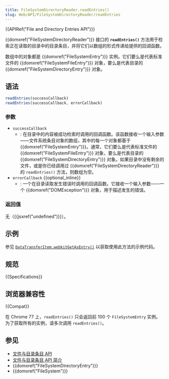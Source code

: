 ```yaml
---
title: FileSystemDirectoryReader.readEntries()
slug: Web/API/FileSystemDirectoryReader/readEntries
---
```


{{APIRef("File and Directory Entries API")}}

{{domxref("FileSystemDirectoryReader")}} 接口的 **`readEntries()`** 方法用于检索正在读取的目录中的目录条目，并将它们以数组的形式传递给提供的回调函数。

数组中的对象都是 {{domxref("FileSystemEntry")}} 实例。它们要么是代表标准文件的 {{domxref("FileSystemFileEntry")}} 对象，要么是代表目录的 {{domxref("FileSystemDirectoryEntry")}} 对象。

## 语法

```js
readEntries(successCallback)
readEntries(successCallback, errorCallback)
```

### 参数

- `successCallback`
  - : 在目录中的内容被成功检索时调用的回调函数。该函数接收一个输入参数——文件系统条目对象的数组，其中的每一个对象都基于 {{domxref("FileSystemEntry")}}。通常，它们要么是代表标准文件的 {{domxref("FileSystemFileEntry")}} 对象，要么是代表目录的 {{domxref("FileSystemDirectoryEntry")}} 对象。如果目录中没有剩余的文件，或是你已经调用过 {{domxref("FileSystemDirectoryReader")}} 的 `readEntries()` 方法，则数组为空。
- `errorCallback` {{optional_inline}}
  - : 一个在目录读取发生错误时调用的回调函数。它接收一个输入参数——一个 {{domxref("DOMException")}} 对象，用于描述发生的错误。

### 返回值

无（{{jsxref("undefined")}}）。

## 示例

参见 [`DataTransferItem.webkitGetAsEntry()`](/zh-CN/docs/Web/API/DataTransferItem/webkitGetAsEntry#示例) 以获取使用此方法的示例代码。

## 规范

{{Specifications}}

## 浏览器兼容性

{{Compat}}

在 Chrome 77 上，`readEntries()` 只会返回前 100 个 `FileSystemEntry` 实例。为了获取所有的实例，请多次调用 `readEntries()`。

## 参见

- [文件与目录条目 API](/zh-CN/docs/Web/API/File_and_Directory_Entries_API)
- [文件与目录条目 API 简介](/zh-CN/docs/Web/API/File_and_Directory_Entries_API/Introduction)
- {{domxref("FileSystemDirectoryEntry")}}
- {{domxref("FileSystem")}}

